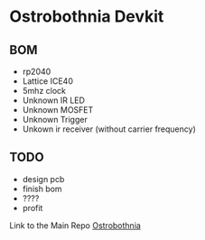 # Ostrobothnia Devkit


## BOM

-  rp2040
-  Lattice ICE40
-   5mhz clock
-   Unknown IR LED
-  Unknown MOSFET
-  Unknown Trigger
-  Unkown ir receiver (without carrier frequency)


## TODO

-  design pcb
-  finish bom
-  ????
-  profit

Link to the Main Repo [Ostrobothnia](https://github.com/t-pie/Ostrobothnia)
